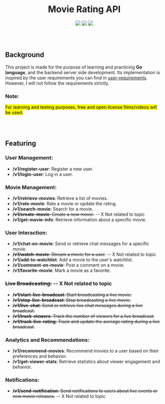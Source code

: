 <h1 align="center">Movie Rating API</h1>

<p align="center">
  <img src="https://img.shields.io/badge/GO-1.22.4-blue?style=for-the-badge" />
  <img src="https://img.shields.io/badge/PostgreSQL-16-blue?style=for-the-badge" />
  <img src="https://img.shields.io/badge/License-Mit-green?style=for-the-badge" />
</p>
<br><br>

## Background
This project is made for the purpose of learning and practicing **Go language**, and the backend server side development. Its implementation is inspired by the user requirements you can find in <a href="https://github.com/MahmoodAhmed-SE/movie-rating-api/blob/main/user-requirements.md">user-requirements</a>. However, I will not follow the requirements strictly.

### Note:
<mark>For learning and testing purposes, free and open license films/videos will be used.</mark>

<br><br>

## Featuring
### User Management:

- **/v1/register-user**: Register a new user.
- **/v1/login-user**: Log in a user.

### Movie Management:

- **/v1/retrieve-movies**: Retrieve a list of movies.
- **/v1/rate-movie**: Rate a movie or update the rating.
- **/v1/search-movie**: Search for a movie.
- ~~**/v1/create-movie**: Create a new movie.~~ -- X Not related to topic
- **/v1/get-movie-info**: Retrieve information about a specific movie.

### User Interaction:

- **/v1/chat-on-movie**: Send or retrieve chat messages for a specific movie.
- ~~**/v1/watch-movie**: Stream a movie for a user.~~ -- X Not related to topic
- **/v1/add-to-watchlist**: Add a movie to the user's watchlist.
- **/v1/comment-on-movie**: Post a comment on a movie.
- **/v1/favorite-movie**: Mark a movie as a favorite.

### ~~Live Broadcasting:~~ -- X Not related to topic

- ~~**/v1/start-live-broadcast**: Start broadcasting a live movie.~~
- ~~**/v1/stop-live-broadcast**: Stop broadcasting a live movie.~~
- ~~**/v1/live-chat**: Send or retrieve live chat messages during a live broadcast.~~
- ~~**/v1/track-viewers**: Track the number of viewers for a live broadcast.~~
- ~~**/v1/track-live-rating**: Track and update the average rating during a live broadcast.~~

### Analytics and Recommendations:

- **/v1/recommend-movies**: Recommend movies to a user based on their preferences and behavior.
- **/v1/get-viewer-stats**: Retrieve statistics about viewer engagement and behavior.

### Notifications:

- ~~**/v1/send-notification**: Send notifications to users about live events or new movie releases.~~ -- X Not related to topic
